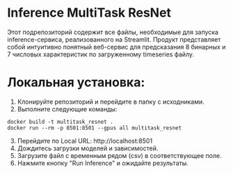 # Inference MultiTask ResNet

Этот подрепозиторий содержит все файлы, необходимые для запуска inference-сервиса, реализованного на Streamlit. Продукт представляет собой интуитивно понятный веб-сервис для предсказания 8 бинарных и 7 числовых характеристик по загруженному timeseries файлу.

# Локальная установка:
1. Клонируйте репозиторий и перейдите в папку с исходниками.
2. Выполните следующие команды:
```
docker build -t multitask_resnet .
docker run --rm -p 8501:8501 --gpus all multitask_resnet
```
3. Перейдите по Local URL: http://localhost:8501
4. Дождитесь загрузки моделей и зависимостей.
5. Загрузите файл с временным рядом (csv) в соответствующее поле.
6. Нажмите кнопку "Run Inference" и ожидайте результаты.